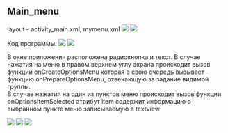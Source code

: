 ﻿## Main_menu


layout - activity_main.xml, mymenu.xml
![](git-img/img.png)
![](git-img/img_3.png)

Код программы:
![](git-img/img_1.png)
![](git-img/img_2.png)

В окне приложения расположена радиокнопка и текст.
В случае нажатия на меню в правом верхнем углу экрана происходит вызов функции onCreateOptionsMenu которая в свою очередь вызывает функцию onPrepareOptionsMenu, отвечающую за задание видимой группы.  
В случае нажатия на один из пунктов меню происходит вызов функции onOptionsItemSelected атрибут item содержит информацию о выбранном пункте меню записываемую в textview


![](git-img/img_4.png)
![](git-img/img_5.png)
![](git-img/img_6.png)
